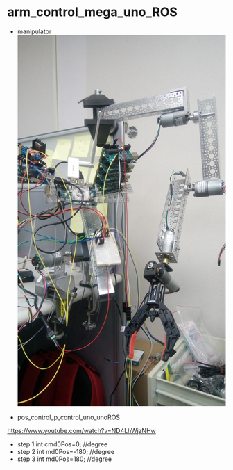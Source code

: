 # arm_control_mega_uno_ROS

* manipulator
![](https://github.com/ChingHengWang/arm_control_mega_uno_ROS/blob/master/pos_control_uno_noROS/DSC_0106.JPG)
 

* pos_control_p_control_uno_unoROS

https://www.youtube.com/watch?v=ND4LhWjzNHw

* step 1
		int cmd0Pos=0; //degree
* step 2
		int md0Pos=-180; //degree
* step 3
		int md0Pos=180; //degree

